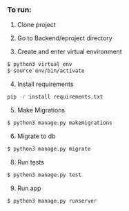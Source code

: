 
### To run:

1. Clone project

2. Go to Backend/eproject directory

3. Create and enter virtual environment
```bash
$ python3 virtual env
$ source env/bin/activate
```

4. Install requirements
```bash
pip -r install requirements.txt
```

5. Make Migrations
```bash
$ python3 manage.py makemigrations
```

6. Migrate to db
```bash
$ python3 manage.py migrate
```

8. Run tests
```bash
$ python3 manage.py test
```

9. Run app
```bash
$ python3 manage.py runserver
```
